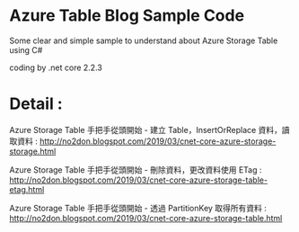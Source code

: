 # Azure Table Blog Sample Code

Some clear and simple sample to understand about Azure Storage Table using C# 

coding by .net core 2.2.3

# Detail : 

 Azure Storage Table 手把手從頭開始 - 建立 Table，InsertOrReplace 資料，讀取資料 : http://no2don.blogspot.com/2019/03/cnet-core-azure-storage-storage.html
 
 Azure Storage Table 手把手從頭開始 - 刪除資料，更改資料使用 ETag : http://no2don.blogspot.com/2019/03/cnet-core-azure-storage-table-etag.html
 
 Azure Storage Table 手把手從頭開始 - 透過 PartitionKey 取得所有資料 : http://no2don.blogspot.com/2019/03/cnet-core-azure-storage-table.html

  
 
 


